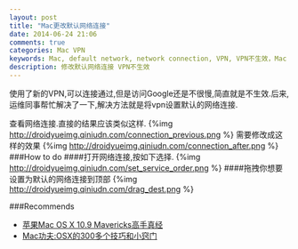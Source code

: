```yaml
---
layout: post
title: "Mac更改默认网络连接"
date: 2014-06-24 21:06
comments: true
categories: Mac VPN 
keywords: Mac, default network, network connection, VPN, VPN不生效，Mac VPN不生效
description: 修改默认网络连接 VPN不生效
---
```

使用了新的VPN,可以连接通过,但是访问Google还是不很慢,简直就是不生效.后来,运维同事帮忙解决了一下,解决方法就是将vpn设置默认的网络连接.  
<!--more-->
查看网络连接.直接的结果应该类似这样.
{%img http://droidyueimg.qiniudn.com/connection_previous.png %}
需要修改成这样的效果
{%img http://droidyueimg.qiniudn.com/connection_after.png %}
###How to do
####打开网络连接,按如下选择.
{%img http://droidyueimg.qiniudn.com/set_service_order.png %}
####拖拽你想要设置为默认的网络连接到顶部
{%img http://droidyueimg.qiniudn.com/drag_dest.png  %}

###Recommends
  * <a href="http://www.amazon.cn/gp/product/B00H1OF8ZA/ref=as_li_tf_tl?ie=UTF8&camp=536&creative=3200&creativeASIN=B00H1OF8ZA&linkCode=as2&tag=droidyue-23">苹果Mac OS X 10.9 Mavericks高手真经</a><img src="http://ir-cn.amazon-adsystem.com/e/ir?t=droidyue-23&l=as2&o=28&a=B00H1OF8ZA" width="1" height="1" border="0" alt="" style="border:none !important; margin:0px !important;" />
  * <a href="http://www.amazon.cn/gp/product/B00A11060M/ref=as_li_tf_tl?ie=UTF8&camp=536&creative=3200&creativeASIN=B00A11060M&linkCode=as2&tag=droidyue-23">Mac功夫:OSX的300多个技巧和小窍门</a><img src="http://ir-cn.amazon-adsystem.com/e/ir?t=droidyue-23&l=as2&o=28&a=B00A11060M" width="1" height="1" border="0" alt="" style="border:none !important; margin:0px !important;" />

